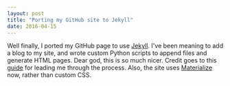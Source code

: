```yaml
---
layout: post
title: "Porting my GitHub site to Jekyll"
date: 2016-04-15
---
```


Well finally, I ported my GitHub page to use [Jekyll](http://jekyllrb.com). I've
been meaning to add a blog to my site, and wrote custom Python scripts to append
files and generate HTML pages. Dear god, this is so much nicer. Credit goes to
this [guide](http://jmcglone.com/guides/github-pages/) for leading me through
the process. Also, the site uses [Materialize](http://materializecss.com/) now,
rather than custom CSS.

